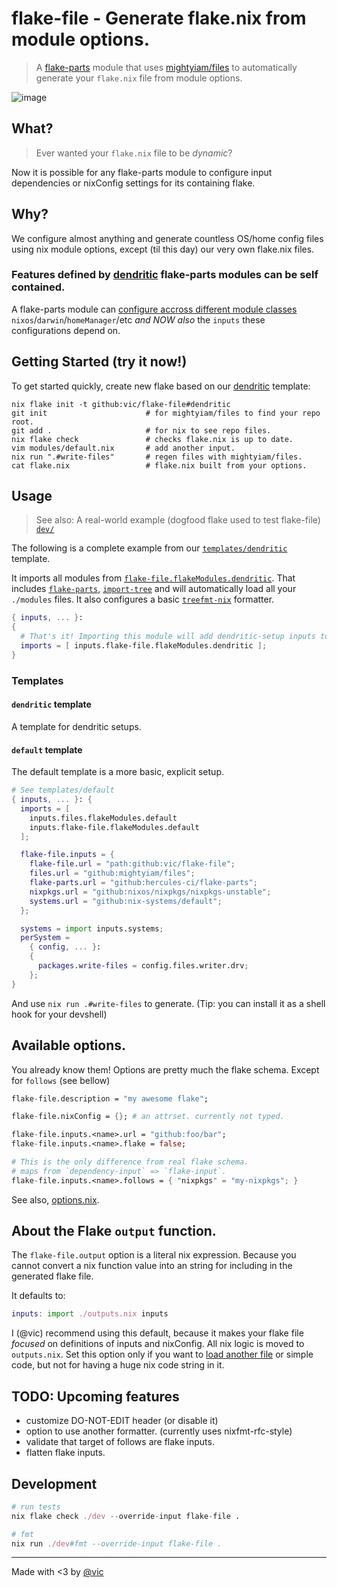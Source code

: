 # flake-file - Generate flake.nix from module options.

> A [flake-parts](https://flake.parts/) module that uses [mightyiam/files](https://github.com/mightyiam/files) to automatically generate your `flake.nix` file from module options.

![image](https://github.com/user-attachments/assets/f5af2174-c876-4b3b-97db-95fb2f436883)

## What?

> Ever wanted your `flake.nix` file to be _dynamic_?

Now it is possible for any flake-parts module to
configure input dependencies or nixConfig settings for its containing flake.

## Why?

We configure almost anything and generate countless OS/home config files using nix module options, except (til this day) our very own flake.nix files.

### Features defined by [dendritic](https://github.com/mightyiam/dendritic) flake-parts modules can be self contained.

A flake-parts module can [configure accross different module classes](https://vic.github.io/dendrix/Dendritic.html) `nixos`/`darwin`/`homeManager`/etc _and NOW also_ the `inputs` these configurations depend on.

## Getting Started (try it now!)

To get started quickly, create new flake based on our [dendritic](https://github.com/vic/flake-file/tree/main/templates/dendritic) template:

```shell
nix flake init -t github:vic/flake-file#dendritic
git init                      # for mightyiam/files to find your repo root.
git add .                     # for nix to see repo files.
nix flake check               # checks flake.nix is up to date.
vim modules/default.nix       # add another input.
nix run ".#write-files"       # regen files with mightyiam/files.
cat flake.nix                 # flake.nix built from your options.
```

## Usage

> See also: A real-world example (dogfood flake used to test flake-file) [`dev/`](https://github.com/vic/flake-file/blob/main/dev)

The following is a complete example from our [`templates/dendritic`](https://github.com/vic/flake-file/blob/main/templates/dendritic) template.

It imports all modules from [`flake-file.flakeModules.dendritic`](https://github.com/vic/flake-file/tree/main/modules/dendritic).
That includes [`flake-parts`](https://flake.parts), [`import-tree`](https://github.com/vic/import-tree) and
will automatically load all your `./modules` files.
It also configures a basic [`treefmt-nix`](https://github.com/numtide/treefmt-nix) formatter.

```nix
{ inputs, ... }:
{
  # That's it! Importing this module will add dendritic-setup inputs to your flake.
  imports = [ inputs.flake-file.flakeModules.dendritic ];
}
```

### Templates

#### `dendritic` template

A template for dendritic setups.

#### `default` template

The default template is a more basic, explicit setup.

```nix
# See templates/default
{ inputs, ... }: {
  imports = [
    inputs.files.flakeModules.default
    inputs.flake-file.flakeModules.default
  ];

  flake-file.inputs = {
    flake-file.url = "path:github:vic/flake-file";
    files.url = "github:mightyiam/files";
    flake-parts.url = "github:hercules-ci/flake-parts";
    nixpkgs.url = "github:nixos/nixpkgs/nixpkgs-unstable";
    systems.url = "github:nix-systems/default";
  };

  systems = import inputs.systems;
  perSystem =
    { config, ... }:
    {
      packages.write-files = config.files.writer.drv;
    };
}
```

And use `nix run .#write-files` to generate. (Tip: you can install it as a shell hook for your devshell)

## Available options.

You already know them! Options are pretty much the flake schema. Except for `follows` (see bellow)

```nix
flake-file.description = "my awesome flake";

flake-file.nixConfig = {}; # an attrset. currently not typed.

flake-file.inputs.<name>.url = "github:foo/bar";
flake-file.inputs.<name>.flake = false;

# This is the only difference from real flake schema.
# maps from `dependency-input` => `flake-input`.
flake-file.inputs.<name>.follows = { "nixpkgs" = "my-nixpkgs"; }
```

See also, [options.nix](https://github.com/vic/flake-file/blob/main/modules/options.nix).

## About the Flake `output` function.

The `flake-file.output` option is a literal nix expression. Because you cannot convert a nix function value into an string for including in the generated flake file.

It defaults to:

```nix
inputs: import ./outputs.nix inputs
```

I (@vic) recommend using this default, because it
makes your flake file _focused_ on definitions
of inputs and nixConfig. All nix logic is
moved to `outputs.nix`. Set this option only if you want to [load another file](https://github.com/vic/flake-file/blob/main/modules/dendritic/import-tree.nix) or simple code, but not for having a huge nix code string in it.

## TODO: Upcoming features

- customize DO-NOT-EDIT header (or disable it)
- option to use another formatter. (currently uses nixfmt-rfc-style)
- validate that target of follows are flake inputs.
- flatten flake inputs.

## Development

```nix
# run tests
nix flake check ./dev --override-input flake-file .

# fmt
nix run ./dev#fmt --override-input flake-file .
```

---

Made with <3 by [@vic](https://x.com/oeiuwq)
